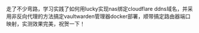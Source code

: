 走了不少弯路，学习实践了如何用lucky实现nas绑定cloudflare ddns域名，并采用非反向代理的方法搞定vaultwarden管理器docker部署，顺带搞定路由器端口映射，实测效果完美，祝贺一下！